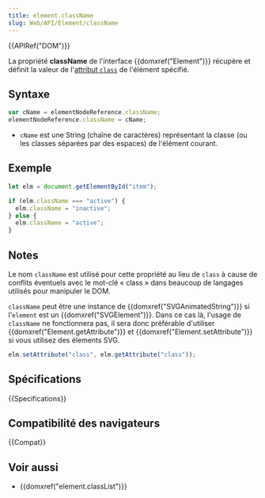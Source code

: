 ```yaml
---
title: element.className
slug: Web/API/Element/className
---
```


{{APIRef("DOM")}}

La propriété **className** de l'interface {{domxref("Element")}} récupère et définit la valeur de l'[attribut `class`](/fr/docs/Web/HTML/Attributs_universels/class) de l'élément spécifié.

## Syntaxe

```js
var cName = elementNodeReference.className;
elementNodeReference.className = cName;
```

- `cName` est une String (chaîne de caractères) représentant la classe (ou les classes séparées par des espaces) de l'élément courant.

## Exemple

```js
let elm = document.getElementById("item");

if (elm.className === "active") {
  elm.className = "inactive";
} else {
  elm.className = "active";
}
```

## Notes

Le nom `className` est utilisé pour cette propriété au lieu de `class` à cause de conflits éventuels avec le mot-clé «&nbsp;class&nbsp;» dans beaucoup de langages utilisés pour manipuler le DOM.

`className` peut être une instance de {{domxref("SVGAnimatedString")}} si l'`element` est un {{domxref("SVGElement")}}. Dans ce cas là, l'usage de `className` ne fonctionnera pas, il sera donc préférable d'utiliser {{domxref("Element.getAttribute")}} et {{domxref("Element.setAttribute")}} si vous utilisez des élements SVG.

```js
elm.setAttribute("class", elm.getAttribute("class"));
```

## Spécifications

{{Specifications}}

## Compatibilité des navigateurs

{{Compat}}

## Voir aussi

- {{domxref("element.classList")}}
